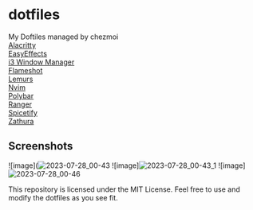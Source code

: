# dotfiles
My Doftiles managed by chezmoi <br>
[Alacritty](https://alacritty.org/)<br>
[EasyEffects](https://github.com/wwmm/easyeffects#Installation)<br>
[i3 Window Manager](https://i3wm.org/downloads/)<br>
[Flameshot](https://flameshot.org/#download)<br>
[Lemurs](https://github.com/coastalwhite/lemurs)<br>
[Nvim](https://neovim.io/)<br>
[Polybar](https://polybar.github.io/)<br>
[Ranger](https://ranger.github.io/)<br>
[Spicetify](https://spicetify.app/docs/advanced-usage/installation/)<br>
[Zathura](https://github.com/pwmt/zathura)

## Screenshots
![image](![2023-07-28_00-43](https://github.com/AlexONEX/dotfiles/assets/22077128/287b8b1e-f891-4157-8f82-775396dd7d61)
![image]![2023-07-28_00-43_1](https://github.com/AlexONEX/dotfiles/assets/22077128/f815bcf1-82eb-472d-8de9-e6d79595ee1a)
![image]![2023-07-28_00-46](https://github.com/AlexONEX/dotfiles/assets/22077128/89ad4387-4bb8-4309-8cb8-19529a61ed26)


This repository is licensed under the MIT License. Feel free to use and modify the dotfiles as you see fit.
